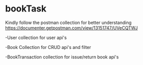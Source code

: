 ﻿# bookTask

Kindly follow the postman collection for better understanding
https://documenter.getpostman.com/view/13151747/UVeCQTWJ


-User collection for user api's 


-Book Collection for CRUD api's and filter  


-BookTransaction collection for issue/return book api's
